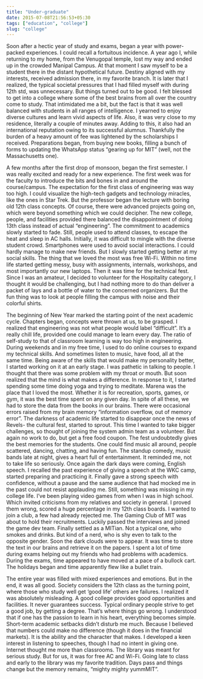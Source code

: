 ```yaml
---
title: "Under-graduate"
date: 2015-07-08T21:56:53+05:30
tags: ["education", "college"]
slug: "college"
---
```


Soon after a hectic year of study and exams, began a year with power-packed experiences. I could recall a fortuitous incidence. A year ago I, while returning to my home, from the Venugopal temple, lost my way and ended up in the crowded Manipal Campus. At that moment I saw myself to be a student there in the distant hypothetical future. Destiny aligned with my interests, received admission there, in my favorite branch. It is later that I realized, the typical societal pressures that I had filled myself with during 12th std, was unnecessary. But things turned out to be good. I felt blessed to get into a college where some of the best brains from all over the country come to study. That intimidated me a bit, but the fact is that it was well balanced with students in all ranges of intelligence. I yearned to enjoy diverse cultures and learn vivid aspects of life. Also, it was very close to my residence, literally a couple of minutes away. Adding to this, it also had an international reputation owing to its successful alumnus. Thankfully the burden of a heavy amount of fee was lightened by the scholarships I received. Preparations began, from buying new books, filling a bunch of forms to updating the WhatsApp status “gearing up for MIT” (well, not the Massachusetts one).


A few months after the first drop of monsoon, began the first semester. I was really excited and ready for a new experience. The first week was for the faculty to introduce the bits and bones in and around the course/campus. The expectation for the first class of engineering was way too high. I could visualize the high-tech gadgets and technology miracles, like the ones in Star Trek. But the professor began the lecture with boring old 12th class concepts. Of course, there were advanced projects going on, which were beyond something which we could decipher. The new college, people, and facilities provided there balanced the disappointment of doing 13th class instead of actual “engineering”. The commitment to academics slowly started to fade. Still, people used to attend classes, to escape the heat and sleep in AC halls. Initially, it was difficult to mingle with the diverse student crowd. Smartphones were used to avoid social interactions. I could hardly manage to make new friends. But I slowly started getting better at my social skills. The thing that we loved the most was free Wi-Fi. Within no time life started getting messy, busy with assignments, internals, workshops, and most importantly our new laptops. Then it was time for the technical fest. Since I was an amateur, I decided to volunteer for the Hospitality category, I thought it would be challenging, but I had nothing more to do than deliver a packet of lays and a bottle of water to the concerned organizers. But the fun thing was to look at people filling the campus with noise and their colorful shirts. 


The beginning of New Year marked the starting point of the next academic cycle. Chapters began, concepts were thrown at us, to be grasped. I realized that engineering was not what people would label “difficult”. It’s a really chill life, provided one could manage to learn every day. The ratio of self-study to that of classroom learning is way too high in engineering. During weekends and in my free time, I used to do online courses to expand my technical skills. And sometimes listen to music, have food, all at the same time. Being aware of the skills that would make my personality better, I started working on it at an early stage. I was pathetic in talking to people. I thought that there was some problem with my throat or mouth. But soon realized that the mind is what makes a difference. In response to it, I started spending some time doing yoga and trying to meditate. Marena was the place that I loved the most. Whether it is for recreation, sports, games, or gym, it was the best time spent on any given day. In spite of all these, we had to store the data from the books in our brains. There were occasional errors raised from my brain memory “information overflow, out of memory error”. The darkness of academic life started to disappear once the news of Revels- the cultural fest, started to sprout. This time I wanted to take bigger challenges, so thought of joining the system admin team as a volunteer. But again no work to do, but get a free food coupon. The fest undoubtedly gives the best memories for the students. One could find music all around, people scattered, dancing, chatting, and having fun. The standup comedy, music bands late at night, gives a heart full of entertainment. It reminded me, not to take life so seriously. Once again the dark days were coming, English speech. I recalled the past experience of giving a speech at the WKC camp, started preparing and practicing it. Finally gave a strong speech with confidence, without a pause and the same audience that had mocked me in the past could not resist applauding me. Still, something was missing in my college life. I’ve been playing video games from when I was in high school. Which invited criticisms from my relatives and society in general. I proved them wrong, scored a huge percentage in my 12th class boards. I wanted to join a club, a few had already rejected me. The Gaming Club of MIT was about to hold their recruitments. Luckily passed the interviews and joined the game dev team. Finally settled as a MITian. Not a typical one, who smokes and drinks. But kind of a nerd, who is shy even to talk to the opposite gender. Soon the dark clouds were to appear. It was time to store the text in our brains and retrieve it on the papers. I spent a lot of time during exams helping out my friends who had problems with academics. During the exams, time appeared to have moved at a pace of a bullock cart. The holidays began and time apparently flew like a  bullet train.


The entire year was filled with mixed experiences and emotions. But in the end, it was all good. Society considers the 12th class as the turning point, where those who study well get ‘good life’ others are failures. I realized it was absolutely misleading. A good college provides good opportunities and facilities. It never guarantees success. Typical ordinary people strive to get a good job, by getting a degree. That’s where things go wrong. I understood that if one has the passion to learn in his heart, everything becomes simple. Short-term academic setbacks didn’t disturb me much. Because I believed that numbers could make no difference (though it does in the financial markets). It is the ability and the character that makes. I developed a keen interest in listening to speeches, though I had no intent in giving one. Internet thought me more than classrooms. The library was meant for serious study. But for us, it
was for free AC and Wi-Fi. Going late to class and early to the library was my favorite tradition. Days pass and things change but the memory remains, “mighty mighty yummMIT”.

